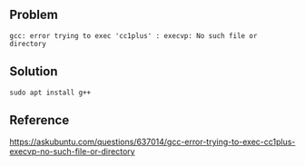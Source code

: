 ## Problem

`gcc: error trying to exec 'cc1plus' : execvp: No such file or directory`

## Solution

`sudo apt install g++`

## Reference

https://askubuntu.com/questions/637014/gcc-error-trying-to-exec-cc1plus-execvp-no-such-file-or-directory
